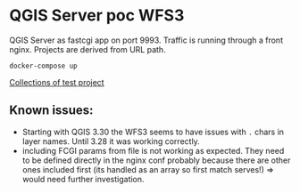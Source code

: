 # QGIS Server poc WFS3

QGIS Server as fastcgi app on port 9993. Traffic is running through a front nginx. Projects are derived from
URL path.

```shell
docker-compose up
```

[Collections of test project](http://test.localhost:8080/wfs3/collections)

## Known issues:
- Starting with QGIS 3.30 the WFS3 seems to have issues with `.` chars in layer names. Until 3.28 it was working
correctly.
- including FCGI params from file is not working as expected. They need to be defined directly in the nginx conf probably because there are other ones included first (its handled as an array so first match serves!) => would need further investigation.


